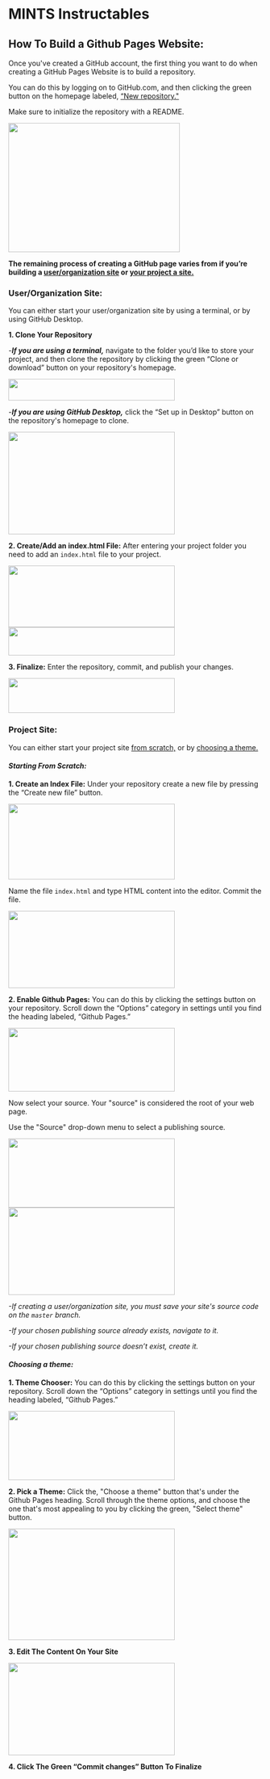# **MINTS Instructables**
## How To Build a Github Pages Website:

Once you've created a GitHub account, the first thing you want to do when creating a GitHub Pages Website is to build a repository.

You can do this by logging on to GitHub.com, and then clicking the green button on the homepage labeled, [“New repository."](https://github.com/new)

Make sure to initialize the repository with a README.

<img src="https://raw.githubusercontent.com/hannahzabie/Images/master/Screen%20Shot%202020-06-17%20at%202.28.27%20AM.png" width="340" height="256">

**The remaining process of creating a GitHub page varies from if you’re building a [user/organization site](https://mi3nts.github.io/instructables/#userorganization-site) or [your project a site.](https://mi3nts.github.io/instructables/#project-site)**

### **User/Organization Site:**

You can either start your user/organization site by using a terminal, or by using GitHub Desktop.

**1. Clone Your Repository**

-***If you are using a terminal,*** navigate to the folder you’d like to store your project, and then clone the repository by clicking the green “Clone or download” button on your repository's homepage. 

<img src="https://raw.githubusercontent.com/hannahzabie/Images/master/Screen%20Shot%202020-06-17%20at%203.18.12%20AM.png" width="330" height="43">

-***If you are using GitHub Desktop,*** click the “Set up in Desktop” button on the repository's homepage to clone.

<img src="https://raw.githubusercontent.com/hannahzabie/Images/master/Screen%20Shot%202020-06-17%20at%203.15.21%20AM.png" width="330" height="203">

**2. Create/Add an index.html File:** After entering your project folder you need to add an ```index.html``` file to your project.

<img src="https://raw.githubusercontent.com/hannahzabie/Images/master/Screen%20Shot%202020-06-17%20at%203.15.37%20AM.png" width="330" height="122">

<img src="https://raw.githubusercontent.com/hannahzabie/Images/master/Screen%20Shot%202020-06-17%20at%203.18.22%20AM.png" width="330" height="56">

**3. Finalize:** Enter the repository, commit, and publish your changes.

<img src="https://raw.githubusercontent.com/hannahzabie/Images/master/Screen%20Shot%202020-06-17%20at%203.18.31%20AM.png" width="330" height="69">

### **Project Site:**

You can either start your project site [from scratch,](https://mi3nts.github.io/instructables/#starting-from-scratch) or by [choosing a theme.](https://mi3nts.github.io/instructables/#choosing-a-theme)

#### ***Starting From Scratch:***
**1. Create an Index File:**
Under your repository create a new file by pressing the “Create new file” button. 

<img src="https://raw.githubusercontent.com/hannahzabie/Images/master/Screen%20Shot%202020-06-17%20at%203.21.38%20AM.png" width="330" height="150">

Name the file ```index.html``` and type HTML content into the editor. Commit the file.

<img src="https://raw.githubusercontent.com/hannahzabie/Images/master/Screen%20Shot%202020-06-17%20at%203.21.53%20AM.png" width="330" height="153">

**2. Enable Github Pages:**
You can do this by clicking the settings button on your repository. Scroll down the “Options” category in settings until you find the heading labeled, “Github Pages.” 

<img src="https://raw.githubusercontent.com/hannahzabie/Images/master/Screen%20Shot%202020-06-17%20at%203.19.24%20AM.png" width="330" height="126">

Now select your source. Your "source" is considered the root of your web page.

Use the "Source" drop-down menu to select a publishing source.

<img src="https://raw.githubusercontent.com/hannahzabie/Images/master/Screen%20Shot%202020-06-17%20at%203.19.36%20AM.png" width="330" height="137">

<img src="https://raw.githubusercontent.com/hannahzabie/Images/master/Screen%20Shot%202020-06-17%20at%203.22.30%20AM.png" width="330" height="173">

*-If creating a user/organization site, you must save your site's source code on the ```master``` branch.*

*-If your chosen publishing source already exists, navigate to it.*

*-If your chosen publishing source doesn’t exist, create it.*

#### ***Choosing a theme:***
**1. Theme Chooser:**
You can do this by clicking the settings button on your repository. Scroll down the “Options” category in settings until you find the heading labeled, “Github Pages.” 

<img style="-webkit-user-select: none;margin: auto;cursor: zoom-in;" src="https://raw.githubusercontent.com/hannahzabie/Images/master/Screen%20Shot%202020-06-17%20at%203.19.36%20AM.png" width="330" height="137">

**2. Pick a Theme:** Click the, "Choose a theme" button that's under the Github Pages heading. Scroll through the theme options, and choose the one that's most appealing to you by clicking the green, "Select theme" button.

<img src="https://raw.githubusercontent.com/hannahzabie/Images/master/Screen%20Shot%202020-06-17%20at%203.20.00%20AM.png" width="330" height="221">

**3. Edit The Content On Your Site**

<img src="https://raw.githubusercontent.com/hannahzabie/Images/master/Screen%20Shot%202020-06-17%20at%203.20.17%20AM.png" width="330" height="183">

**4. Click The Green “Commit changes” Button To Finalize**
